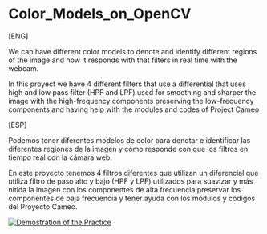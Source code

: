 # Color_Models_on_OpenCV
[ENG]

We can have different color models to denote and identify different regions of the image and how it responds with that filters in real time with the webcam.

In this proyect we have 4 different filters that use a differential that uses high and low pass filter (HPF and LPF) used for smoothing and sharper the image with the high-frequency components preserving the low-frequency components and having help with the modules and codes of Project Cameo

[ESP]

Podemos tener diferentes modelos de color para denotar e identificar las diferentes regiones de la imagen y cómo responde con que los filtros en tiempo real con la cámara web.

En este proyecto tenemos 4 filtros diferentes que utilizan un diferencial que utiliza filtro de paso alto y bajo (HPF y LPF) utilizados para suavizar y más nítida la imagen con los componentes de alta frecuencia preservar los componentes de baja frecuencia y tener ayuda con los módulos y códigos del Proyecto Cameo.


[![Demostration of the Practice](https://img.youtube.com/vi/Cjr61MFChLI/0.jpg)](https://www.youtube.com/watch?v=Cjr61MFChLI)
